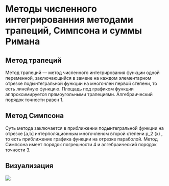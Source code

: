 # Методы численного интегрированния методами трапеций, Симпсона и суммы Римана
## Метод трапеций
Метод трапеций — метод численного интегрирования функции одной переменной, заключающийся в замене на каждом элементарном отрезке подынтегральной функции на многочлен первой степени, то есть линейную функцию. Площадь под графиком функции аппроксимируется прямоугольными трапециями. Алгебраический порядок точности равен 1.
## Метод Симпсона
Суть метода заключается в приближении подынтегральной функции на отрезке [a,b] интерполяционным многочленом второй степени p_2 (x) , то есть приближение графика функции на отрезке параболой. Метод Симпсона имеет порядок погрешности 4 и алгебраический порядок точности 3.

## Визуализация
![](https://github.com/EngineeringSoft-Mospolytech/Spring-2022/blob/main/%D0%9C%D0%B5%D1%82%D0%BE%D0%B4%20%D0%BA%D0%BE%D0%BD%D0%B5%D1%87%D0%BD%D1%8B%D1%85%20%D1%8D%D0%BB%D0%B5%D0%BC%D0%B5%D0%BD%D1%82%D0%BE%D0%B2/%D0%A7%D0%B8%D1%81%D0%BB%D0%B5%D0%BD%D0%BD%D1%8B%D0%B5%20%D0%BC%D0%B5%D1%82%D0%BE%D0%B4%D1%8B/Method%20trapezoid%2C%20Simpson%2C%20Riemann/graph.png)
